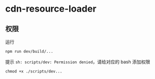 # cdn-resource-loader
## 权限
运行
```sh
npm run dev/build/...
```
提示 `sh: scripts/dev: Permission denied`，请给对应的 bash 添加权限
```
chmod +x ./scripts/dev...
```